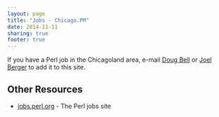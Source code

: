 ```yaml
---
layout: page
title: "Jobs - Chicago.PM"
date: 2014-11-11
sharing: true
footer: true
---
```


If you have a Perl job in the Chicagoland area, e-mail <a
href="mailto:madcityzen+chipm@gmail.com">Doug Bell</a> or <a
href="mailto:joel.a.berger+chipm@gmail.com">Joel Berger</a> to add it to this site.

## Other Resources

* <a href="http://jobs.perl.org">jobs.perl.org</a> - The Perl jobs site
